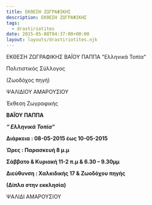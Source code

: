 ```yaml
---
title: ΕΚΘΕΣΗ ΖΩΓΡΑΦΙΚΗΣ
description: ΕΚΘΕΣΗ ΖΩΓΡΑΦΙΚΗΣ
tags:
  - drastiriotites
date: 2015-05-08T04:37:00+00:00
layout: layouts/drastiriotites.njk
---
```

ΕΚΘΕΣΗ ΖΩΓΡΑΦΙΚΗΣ ΒΑΪΟΥ ΠΑΠΠΑ "Ελληνικά Τοπία"
<!-- excerpt -->
Πολιτιστικός Σύλλογος

(Ζωοδόχος πηγή)

ΨΑΛΙΔΙΟΥ ΑΜΑΡΟΥΣΙΟΥ

Έκθεση Ζωγραφικής

**ΒΑΪΟΥ ΠΑΠΠΑ**

***“ Ελληνικά Τοπία“***

**Διάρκεια : 08-05-2015 έως 10-05-2015**

**Ώρες : Παρασκευή 8 μ.μ**

**Σάββατο &amp; Κυριακή 11-2 π.μ &amp; 6.30 – 9.30μμ**

**Διεύθυνση : Χαλκιδικής 17 &amp; Ζωοδόχου πηγής**

**(Δίπλα στην εκκλησία)**

ΨΑΛΙΔΙ ΑΜΑΡΟΥΣΙΟΥ
